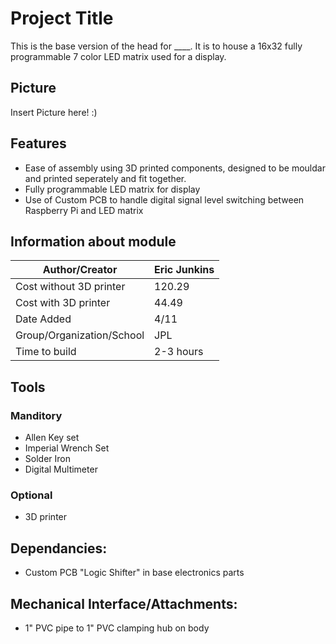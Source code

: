 # Project Title
This is the base version of the head for ____. It is to house a 16x32 fully programmable 7 color LED matrix used for a display. 

## Picture
Insert Picture here! :)

## Features
  * Ease of assembly using 3D printed components, designed to be mouldar and printed seperately and fit together.
  * Fully programmable LED matrix for display
  * Use of Custom PCB to handle digital signal level switching between Raspberry Pi and LED matrix

## Information about module

| Author/Creator            |  Eric Junkins  |
| --------------            | ---------------|
| Cost without 3D printer   | 120.29         |
| Cost with 3D printer      | 44.49          |
| Date Added                | 4/11           |
| Group/Organization/School | JPL            |
| Time to build             | 2-3 hours      |

## Tools

### Manditory
  * Allen Key set
  * Imperial Wrench Set
  * Solder Iron
  * Digital Multimeter

### Optional
  * 3D printer

## Dependancies:
  * Custom PCB "Logic Shifter" in base electronics parts

## Mechanical Interface/Attachments:
  * 1" PVC pipe to 1" PVC clamping hub on body
